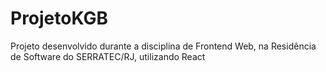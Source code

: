 # ProjetoKGB
Projeto desenvolvido durante a disciplina de Frontend Web, na Residência de Software do SERRATEC/RJ, utilizando React
